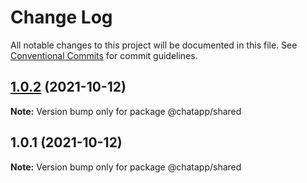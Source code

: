 # Change Log

All notable changes to this project will be documented in this file.
See [Conventional Commits](https://conventionalcommits.org) for commit guidelines.

## [1.0.2](https://github.com/SushiWaUmai/Simple-Chatapp/compare/v1.0.1...v1.0.2) (2021-10-12)

**Note:** Version bump only for package @chatapp/shared





## 1.0.1 (2021-10-12)

**Note:** Version bump only for package @chatapp/shared
